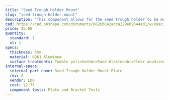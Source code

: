 ```yaml
---
title: "Seed Trough Holder Mount"
slug: "seed-trough-holder-mount"
description: "This component allows for the seed trough holder to be mounted offset from the gantry column so that the seeder may reach the troughs."
cad: https://cad.onshape.com/documents/6626b842adca229e69544ad1/w/89ac2637f82d915f22c2bcd0/e/d288bd5039fad6a4ab78f7f6?renderMode=0&uiState=6254fad91ad350015b485e00
price: $5.00
quantity:
  standard: 1
  xl: 1
specs:
  thickness: 5mm
  material: 6061 Aluminum
  surface treatments: Tumble polished<br>Sand blasted<br>Clear anodized
internal-specs:
  internal part name: Seed Trough Holder Mount Plate
  rev: A
  vendor: LDO
  cost: $2.75
  component tests: Plate and Bracket Tests
---
```

